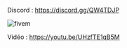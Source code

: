 Discord : https://discord.gg/QW4TDJP

![fivem](https://i.imgur.com/W7akDTH.png)

Vidéo : https://youtu.be/UHzfTE1qB5M
